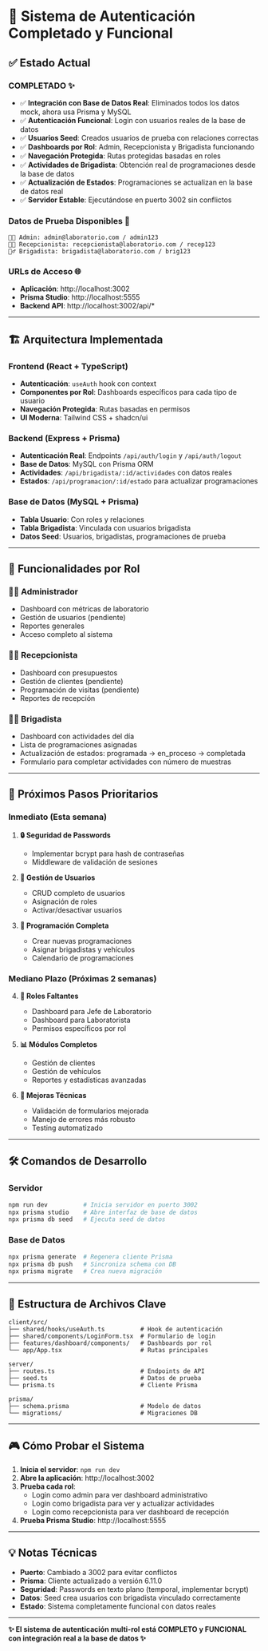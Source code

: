 # 🎉 Sistema de Autenticación Completado y Funcional

## ✅ Estado Actual

### **COMPLETADO** ✨
- ✅ **Integración con Base de Datos Real**: Eliminados todos los datos mock, ahora usa Prisma y MySQL
- ✅ **Autenticación Funcional**: Login con usuarios reales de la base de datos
- ✅ **Usuarios Seed**: Creados usuarios de prueba con relaciones correctas
- ✅ **Dashboards por Rol**: Admin, Recepcionista y Brigadista funcionando
- ✅ **Navegación Protegida**: Rutas protegidas basadas en roles
- ✅ **Actividades de Brigadista**: Obtención real de programaciones desde la base de datos
- ✅ **Actualización de Estados**: Programaciones se actualizan en la base de datos real
- ✅ **Servidor Estable**: Ejecutándose en puerto 3002 sin conflictos

### **Datos de Prueba Disponibles** 🔐
```
👨‍💼 Admin: admin@laboratorio.com / admin123
👩‍💼 Recepcionista: recepcionista@laboratorio.com / recep123  
👷‍♂️ Brigadista: brigadista@laboratorio.com / brig123
```

### **URLs de Acceso** 🌐
- **Aplicación**: http://localhost:3002
- **Prisma Studio**: http://localhost:5555
- **Backend API**: http://localhost:3002/api/*

---

## 🏗️ Arquitectura Implementada

### **Frontend (React + TypeScript)**
- **Autenticación**: `useAuth` hook con context
- **Componentes por Rol**: Dashboards específicos para cada tipo de usuario
- **Navegación Protegida**: Rutas basadas en permisos
- **UI Moderna**: Tailwind CSS + shadcn/ui

### **Backend (Express + Prisma)**
- **Autenticación Real**: Endpoints `/api/auth/login` y `/api/auth/logout`
- **Base de Datos**: MySQL con Prisma ORM
- **Actividades**: `/api/brigadista/:id/actividades` con datos reales
- **Estados**: `/api/programacion/:id/estado` para actualizar programaciones

### **Base de Datos (MySQL + Prisma)**
- **Tabla Usuario**: Con roles y relaciones
- **Tabla Brigadista**: Vinculada con usuarios brigadista
- **Datos Seed**: Usuarios, brigadistas, programaciones de prueba

---

## 🎯 Funcionalidades por Rol

### **👨‍💼 Administrador**
- Dashboard con métricas de laboratorio
- Gestión de usuarios (pendiente)
- Reportes generales
- Acceso completo al sistema

### **👩‍💼 Recepcionista**  
- Dashboard con presupuestos
- Gestión de clientes (pendiente)
- Programación de visitas (pendiente)
- Reportes de recepción

### **👷‍♂️ Brigadista**
- Dashboard con actividades del día
- Lista de programaciones asignadas
- Actualización de estados: programada → en_proceso → completada
- Formulario para completar actividades con número de muestras

---

## 🚀 Próximos Pasos Prioritarios

### **Inmediato (Esta semana)**
1. **🔒 Seguridad de Passwords**
   - Implementar bcrypt para hash de contraseñas
   - Middleware de validación de sesiones

2. **👥 Gestión de Usuarios**
   - CRUD completo de usuarios
   - Asignación de roles
   - Activar/desactivar usuarios

3. **📅 Programación Completa**
   - Crear nuevas programaciones
   - Asignar brigadistas y vehículos
   - Calendario de programaciones

### **Mediano Plazo (Próximas 2 semanas)**
4. **🏢 Roles Faltantes**
   - Dashboard para Jefe de Laboratorio
   - Dashboard para Laboratorista
   - Permisos específicos por rol

5. **📊 Módulos Completos**
   - Gestión de clientes
   - Gestión de vehículos
   - Reportes y estadísticas avanzadas

6. **🔧 Mejoras Técnicas**
   - Validación de formularios mejorada
   - Manejo de errores más robusto
   - Testing automatizado

---

## 🛠️ Comandos de Desarrollo

### **Servidor**
```bash
npm run dev          # Inicia servidor en puerto 3002
npx prisma studio    # Abre interfaz de base de datos
npx prisma db seed   # Ejecuta seed de datos
```

### **Base de Datos**
```bash
npx prisma generate  # Regenera cliente Prisma
npx prisma db push   # Sincroniza schema con DB
npx prisma migrate   # Crea nueva migración
```

---

## 📁 Estructura de Archivos Clave

```
client/src/
├── shared/hooks/useAuth.ts          # Hook de autenticación
├── shared/components/LoginForm.tsx  # Formulario de login
├── features/dashboard/components/   # Dashboards por rol
└── app/App.tsx                      # Rutas principales

server/
├── routes.ts                        # Endpoints de API
├── seed.ts                          # Datos de prueba
└── prisma.ts                        # Cliente Prisma

prisma/
├── schema.prisma                    # Modelo de datos
└── migrations/                      # Migraciones DB
```

---

## 🎮 Cómo Probar el Sistema

1. **Inicia el servidor**: `npm run dev`
2. **Abre la aplicación**: http://localhost:3002
3. **Prueba cada rol**:
   - Login como admin para ver dashboard administrativo
   - Login como brigadista para ver y actualizar actividades
   - Login como recepcionista para ver dashboard de recepción
4. **Prueba Prisma Studio**: http://localhost:5555

---

## 💡 Notas Técnicas

- **Puerto**: Cambiado a 3002 para evitar conflictos
- **Prisma**: Cliente actualizado a versión 6.11.0
- **Seguridad**: Passwords en texto plano (temporal, implementar bcrypt)
- **Datos**: Seed crea usuarios con brigadista vinculado correctamente
- **Estado**: Sistema completamente funcional con datos reales

---

**✨ El sistema de autenticación multi-rol está COMPLETO y FUNCIONAL con integración real a la base de datos ✨**

